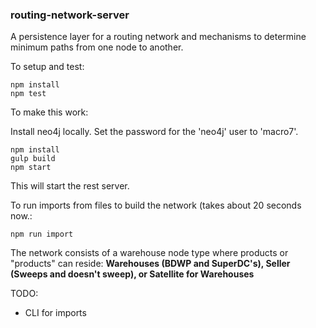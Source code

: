 ### routing-network-server

A persistence layer for a routing network and mechanisms to determine minimum paths from one node to another.

To setup and test:

```
npm install
npm test
```

To make this work:

Install neo4j locally.  Set the password for the 'neo4j' user to 'macro7'.

```
npm install
gulp build
npm start
```

This will start the rest server.

To run imports from files to build the network (takes about 20 seconds now.:

`npm run import`

The network consists of a warehouse node type where products or "products" can reside: 
**Warehouses (BDWP and SuperDC's), Seller (Sweeps and doesn't sweep), or Satellite for Warehouses**

TODO:

* CLI for imports

